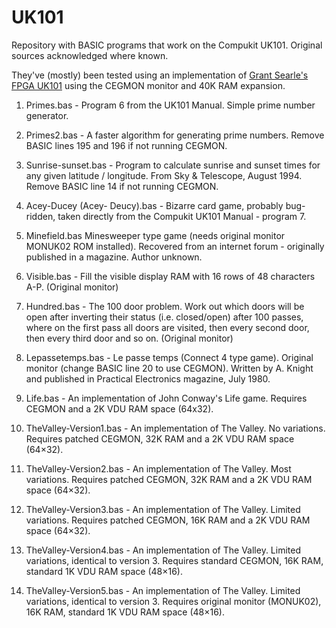 # UK101

Repository with BASIC programs that work on the Compukit UK101. Original sources acknowledged where known.

They've (mostly) been tested using an implementation of <a href="http://searle.x10host.com/uk101FPGA/index.html">Grant Searle's FPGA UK101</a> using the CEGMON monitor and 40K RAM expansion.

1. Primes.bas - Program 6 from the UK101 Manual. Simple prime number generator.

2. Primes2.bas - A faster algorithm for generating prime numbers. Remove BASIC lines 195 and 196 if not running CEGMON.

3. Sunrise-sunset.bas - Program to calculate sunrise and sunset times for any given latitude / longitude. From Sky & Telescope, August 1994. 
Remove BASIC line 14 if not running CEGMON.

4. Acey-Ducey (Acey- Deucy).bas - Bizarre card game, probably bug-ridden, taken directly from the Compukit UK101 Manual - program 7.

5. Minefield.bas Minesweeper type game (needs original monitor MONUK02 ROM installed). Recovered from an internet forum - originally published in a magazine. Author unknown.

6. Visible.bas - Fill the visible display RAM with 16 rows of 48 characters A-P. (Original monitor)

7. Hundred.bas - The 100 door problem. Work out which doors will be open after inverting their status (i.e. closed/open) after 100 passes, where on the
                 first pass all doors are visited, then every second door, then every third door and so on. (Original monitor)

8. Lepassetemps.bas - Le passe temps (Connect 4 type game). Original monitor (change BASIC line 20 to use CEGMON). Written by A. Knight and published
                      in Practical Electronics magazine, July 1980.

9. Life.bas - An implementation of John Conway's Life game. Requires CEGMON and a 2K VDU RAM space (64x32).

10. TheValley-Version1.bas - An implementation of The Valley. No variations. Requires patched CEGMON, 32K RAM and a 2K VDU RAM space (64×32).

11. TheValley-Version2.bas - An implementation of The Valley. Most variations. Requires patched CEGMON, 32K RAM and a 2K VDU RAM space (64×32).

12. TheValley-Version3.bas - An implementation of The Valley. Limited variations. Requires patched CEGMON, 16K RAM and a 2K VDU RAM space (64×32).

13. TheValley-Version4.bas - An implementation of The Valley. Limited variations, identical to version 3. Requires standard CEGMON, 16K RAM, standard 1K VDU RAM space (48×16).

14. TheValley-Version5.bas - An implementation of The Valley. Limited variations, identical to version 3. Requires original monitor (MONUK02), 16K RAM, standard 1K VDU RAM space (48×16).
